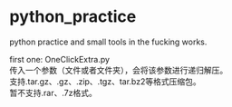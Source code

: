 # python_practice
python practice and small tools in the fucking works.

first one: OneClickExtra.py  
传入一个参数（文件或者文件夹），会将该参数进行递归解压。  
支持.tar.gz、.gz、.zip、.tgz、tar.bz2等格式压缩包。  
暂不支持.rar、.7z格式。  

